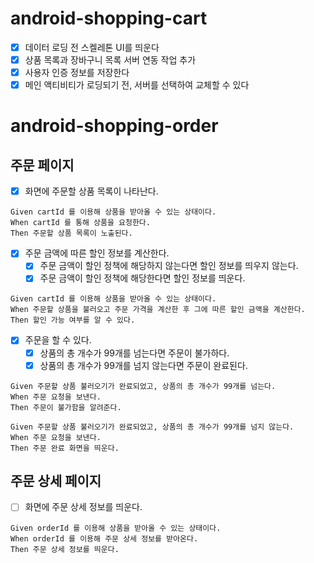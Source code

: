 # android-shopping-cart

- [x] 데이터 로딩 전 스켈레톤 UI를 띄운다
- [x] 상품 목록과 장바구니 목록 서버 연동 작업 추가
- [x] 사용자 인증 정보를 저장한다
- [x] 메인 액티비티가 로딩되기 전, 서버를 선택하여 교체할 수 있다

# android-shopping-order

## 주문 페이지

- [x] 화면에 주문할 상품 목록이 나타난다.

```gherkin
Given cartId 를 이용해 상품을 받아올 수 있는 상태이다.
When cartId 를 통해 상품을 요청한다.
Then 주문할 상품 목록이 노출된다.
```

- [x] 주문 금액에 따른 할인 정보를 계산한다.
    - [x] 주문 금액이 할인 정책에 해당하지 않는다면 할인 정보를 띄우지 않는다.
    - [x] 주문 금액이 할인 정책에 해당한다면 할인 정보를 띄운다.

 ```gherkin
Given cartId 를 이용해 상품을 받아올 수 있는 상태이다.
When 주문할 상품을 불러오고 주문 가격을 계산한 후 그에 따른 할인 금액을 계산한다.
Then 할인 가능 여부를 알 수 있다.
```

- [x] 주문을 할 수 있다.
    - [x] 상품의 총 개수가 99개를 넘는다면 주문이 불가하다.
    - [x] 상품의 총 개수가 99개를 넘지 않는다면 주문이 완료된다.

```gherkin
Given 주문할 상품 불러오기가 완료되었고, 상품의 총 개수가 99개를 넘는다.
When 주문 요청을 보낸다.
Then 주문이 불가함을 알려준다.
```

 ```gherkin
Given 주문할 상품 불러오기가 완료되었고, 상품의 총 개수가 99개를 넘지 않는다.
When 주문 요청을 보낸다.
Then 주문 완료 화면을 띄운다.
```

## 주문 상세 페이지

- [ ] 화면에 주문 상세 정보를 띄운다.

```gherkin
Given orderId 를 이용해 상품을 받아올 수 있는 상태이다.
When orderId 를 이용해 주문 상세 정보를 받아온다.
Then 주문 상세 정보를 띄운다.
```
